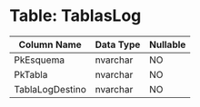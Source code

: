 # Table: TablasLog

| Column Name | Data Type | Nullable |
|-------------|-----------|----------|
| PkEsquema | nvarchar | NO |
| PkTabla | nvarchar | NO |
| TablaLogDestino | nvarchar | NO |
